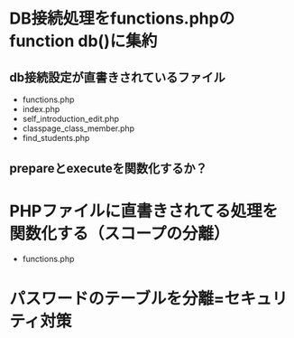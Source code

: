 # DB接続処理をfunctions.phpのfunction db()に集約
## db接続設定が直書きされているファイル
- functions.php
- index.php
- self_introduction_edit.php
- classpage_class_member.php
- find_students.php

## prepareとexecuteを関数化するか？

# PHPファイルに直書きされてる処理を関数化する（スコープの分離）
- functions.php

# 
# パスワードのテーブルを分離=セキュリティ対策